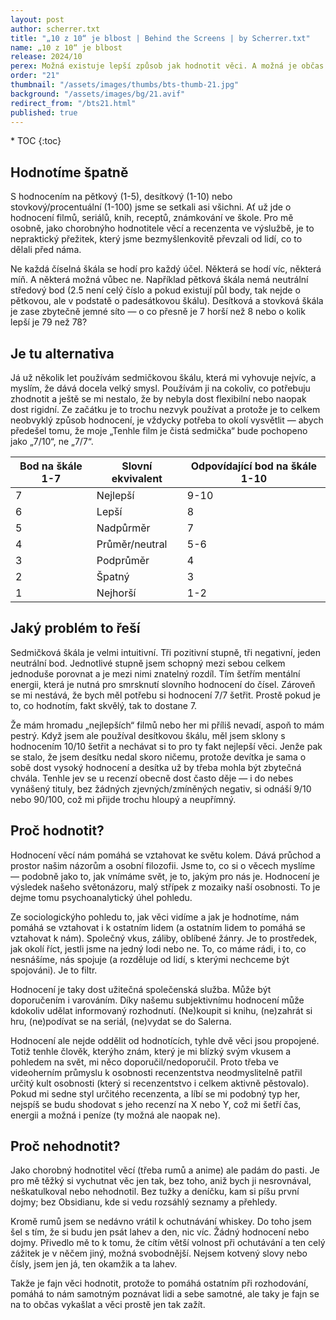 ```yaml
---
layout: post
author: scherrer.txt
title: "„10 z 10“ je blbost | Behind the Screens | by Scherrer.txt"
name: „10 z 10“ je blbost
release: 2024/10
perex: Možná existuje lepší způsob jak hodnotit věci. A možná je občas lepší nehodnotit vůbec. Behind the Screens je zpátky.
order: "21"
thumbnail: "/assets/images/thumbs/bts-thumb-21.jpg"
background: "/assets/images/bg/21.avif"
redirect_from: "/bts21.html"
published: true
---
```


<div id="toc"></div>
* TOC
{:toc}

## Hodnotíme špatně
S hodnocením na pětkový (1-5), desítkový (1-10) nebo stovkový/procentuální (1-100) jsme se setkali asi všichni. Ať už jde o hodnocení filmů, seriálů, knih, receptů, známkování ve škole. Pro mě osobně, jako chorobnýho hodnotitele věcí a recenzenta ve výslužbě, je to nepraktický přežitek, který jsme bezmyšlenkovitě převzali od lidí, co to dělali před náma.

Ne každá číselná škála se hodí pro každý účel. Některá se hodí víc, některá míň. A některá možná vůbec ne. Například pětková škála nemá neutrální středový bod (2.5 není celý číslo a pokud existují půl body, tak nejde o pětkovou, ale v podstatě o padesátkovou škálu). Desítková a stovková škála je zase zbytečně jemné síto — o co přesně je 7 horší než 8 nebo o kolik lepší je 79 než 78?

## Je tu alternativa
Já už několik let používám sedmičkovou škálu, která mi vyhovuje nejvíc, a myslím, že dává docela velký smysl. Používám ji na cokoliv, co potřebuju zhodnotit a ještě se mi nestalo, že by nebyla dost flexibilní nebo naopak dost rigidní. Ze začátku je to trochu nezvyk používat a protože je to celkem neobvyklý způsob hodnocení, je vždycky potřeba to okolí vysvětlit — abych předešel tomu, že moje „Tenhle film je čistá sedmička“ bude pochopeno jako „7/10“, ne „7/7“.

| Bod na škále 1-7 | Slovní ekvivalent | Odpovídající bod na škále 1-10 |
| ---------------- | ----------------- | ------------------------------ |
| 7 | Nejlepší | 9-10 |
| 6 | Lepší | 8 |
| 5 | Nadpůrměr | 7 |
| 4 | Průměr/neutral | 5-6 |
| 3 | Podprůměr | 4 |
| 2 | Špatný | 3 |
| 1 | Nejhorší | 1-2 |

## Jaký problém to řeší
Sedmičková škála je velmi intuitivní. Tři pozitivní stupně, tři negativní, jeden neutrální bod. Jednotlivé stupně jsem schopný mezi sebou celkem jednoduše porovnat a je mezi nimi znatelný rozdíl. Tím šetřím mentální energii, která je nutná pro smrsknutí slovního hodnocení do čísel. Zároveň se mi nestává, že bych měl potřebu si hodnocení 7/7 šetřit. Prostě pokud je to, co hodnotím, fakt skvělý, tak to dostane 7. 

Že mám hromadu „nejlepších“ filmů nebo her mi příliš nevadí, aspoň to mám pestrý. Když jsem ale používal desítkovou škálu, měl jsem sklony s hodnocením 10/10 šetřit a nechávat si to pro ty fakt nejlepší věci. Jenže pak se stalo, že jsem desítku nedal skoro ničemu, protože devítka je sama o sobě dost vysoký hodnocení a desítka už by třeba mohla být zbytečná chvála. Tenhle jev se u recenzí obecně dost často děje — i do nebes vynášený tituly, bez žádných zjevných/zmíněných negativ, si odnáší 9/10 nebo 90/100, což mi přijde trochu hloupý a neupřímný.

## Proč hodnotit?
Hodnocení věcí nám pomáhá se vztahovat ke světu kolem. Dává průchod a prostor našim názorům a osobní filozofii. Jsme to, co si o věcech myslíme — podobně jako to, jak vnímáme svět, je to, jakým pro nás je. Hodnocení je výsledek našeho světonázoru, malý střípek z mozaiky naší osobnosti. To je dejme tomu psychoanalytický úhel pohledu.

Ze sociologickýho pohledu to, jak věci vidíme a jak je hodnotíme, nám pomáhá se vztahovat i k ostatním lidem (a ostatním lidem to pomáhá se vztahovat k nám). Společný vkus, záliby, oblíbené žánry. Je to prostředek, jak okolí říct, jestli jsme na jedný lodi nebo ne. To, co máme rádi, i to, co nesnášíme, nás spojuje (a rozděluje od lidí, s kterými nechceme být spojováni). Je to filtr.

Hodnocení je taky dost užitečná společenská služba. Může být doporučením i varováním. Díky našemu subjektivnímu hodnocení může kdokoliv udělat informovaný rozhodnutí. (Ne)koupit si knihu, (ne)zahrát si hru, (ne)podívat se na seriál, (ne)vydat se do Salerna.

Hodnocení ale nejde oddělit od hodnotících, tyhle dvě věci jsou propojené. Totiž tenhle člověk, kterýho znám, který je mi blízký svým vkusem a pohledem na svět, mi něco doporučil/nedoporučil. Proto třeba ve videoherním průmyslu k osobnosti recenzentstva neodmyslitelně patřil určitý kult osobnosti (který si recenzentstvo i celkem aktivně pěstovalo). Pokud mi sedne styl určitého recenzenta, a líbí se mi podobný typ her, nejspíš se budu shodovat s jeho recenzí na X nebo Y, což mi šetří čas, energii a možná i peníze (ty možná ale naopak ne).

## Proč nehodnotit?
Jako chorobný hodnotitel věcí (třeba rumů a anime) ale padám do pasti. Je pro mě těžký si vychutnat věc jen tak, bez toho, aniž bych ji nesrovnával, neškatulkoval nebo nehodnotil. Bez tužky a deníčku, kam si píšu první dojmy; bez Obsidianu, kde si vedu rozsáhlý seznamy a přehledy.

Kromě rumů jsem se nedávno vrátil k ochutnávání whiskey. Do toho jsem šel s tím, že si budu jen psát lahev a den, nic víc. Žádný hodnocení nebo dojmy. Přivedlo mě to k tomu, že cítím větší volnost při ochutávání a ten celý zážitek je v něčem jiný, možná svobodnější. Nejsem kotvený slovy nebo čísly, jsem jen já, ten okamžik a ta lahev.

Takže je fajn věci hodnotit, protože to pomáhá ostatním při rozhodování, pomáhá to nám samotným poznávat lidi a sebe samotné, ale taky je fajn se na to občas vykašlat a věci prostě jen tak zažít.
